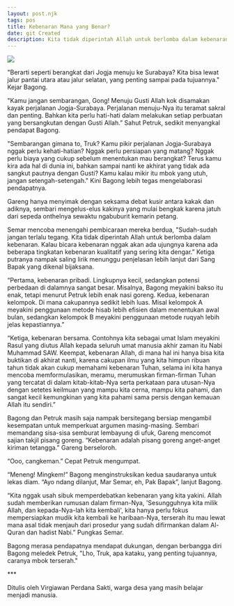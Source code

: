 ```yaml
---
layout: post.njk
tags: pos
title: Kebenaran Mana yang Benar?
date: git Created
description: Kita tidak diperintah Allah untuk berlomba dalam kebenaran.
---
```

![](/images/uploads/img_20230614_174717-1-.jpg)

<!--StartFragment-->

"Berarti seperti berangkat dari Jogja menuju ke Surabaya? Kita bisa lewat jalur pantai utara atau jalur selatan, yang penting sampai pada tujuannya." Kejar Bagong.

"Kamu jangan sembarangan, Gong! Menuju Gusti Allah kok disamakan kayak perjalanan Jogja-Surabaya. Perjalanan menuju-Nya itu teramat sakral dan penting. Bahkan kita perlu hati-hati dalam melakukan setiap perbuatan yang bersangkutan dengan Gusti Allah.” Sahut Petruk, sedikit menyangkal pendapat Bagong.

"Sembarangan gimana to, Truk? Kamu pikir perjalanan Jogja-Surabaya nggak perlu kehati-hatian? Nggak perlu persiapan yang matang? Nggak perlu biaya yang cukup sebelum menentukan mau berangkat? Terus kamu kira ada hal di dunia ini, bahkan sampai nanti ke akhirat yang tidak ada sangkut pautnya dengan Gusti? Kamu kalau mikir itu mbok yang utuh, jangan setengah-setengah." Kini Bagong lebih tegas mengelaborasi pendapatnya.

Gareng hanya menyimak dengan seksama debat kusir antara kakak dan adiknya, sembari mengelus-elus kakinya yang mulai bengkak karena jatuh dari sepeda onthelnya sewaktu ngabuburit kemarin petang. 

Semar mencoba menengahi pembicaraan mereka berdua, "Sudah-sudah jangan terlalu tegang. Kita tidak diperintah Allah untuk berlomba dalam kebenaran. Kalau bicara kebenaran nggak akan ada ujungnya karena ada beberapa tingkatan kebenaran kualitatif yang sering kita dengar.” Ketiga putranya nampak saling lirik menunggu penjelasan lebih lanjut dari Sang Bapak yang dikenal bijaksana.

“Pertama, kebenaran pribadi. Lingkupnya kecil, sedangkan potensi perbedaan di dalamnya sangat besar. Misalnya, Bagong meyakini bakso itu enak, tetapi menurut Petruk lebih enak nasi goreng. Kedua, kebenaran kelompok. Di mana cakupannya sedikit lebih luas. Misal kelompok A meyakini penggunaan metode hisab lebih efisien dalam menentukan awal bulan, sedangkan kelompok B meyakini penggunaan metode ruqyah lebih jelas kepastiannya.”

“Ketiga, kebenaran bersama. Contohnya kita sebagai umat Islam meyakini Rasul yang diutus Allah kepada seluruh umat manusia akhir zaman itu Nabi Muhammad SAW. Keempat, kebenaran Allah, di mana hal ini hanya bisa kita buktikan di akhirat nanti, karena cakupan ilmu yang kita himpun ribuan tahun tidak akan cukup memahami kebenaran Tuhan, selama ini kita hanya mencoba memformulasikan, meramu, merumuskan firman-firman Tuhan yang tercatat di dalam kitab-kitab-Nya serta perkataan para utusan-Nya dengan setetes keilmuan yang mampu kita cerna, mampu kita pahami, dan sangat kecil kemungkinan yang kita pahami sama persis dengan kemauan Allah itu sendiri.”

Bagong dan Petruk masih saja nampak bersitegang bersiap mengambil kesempatan untuk memperkuat argumen masing-masing. Sembari memandang sisa-sisa semburat lembayung di ufuk, Gareng mencomot sajian takjil pisang goreng. “Kebenaran adalah pisang goreng anget-anget kiriman tetangga.” Gareng berseloroh.

“Ooo, cangkeman.” Cepat Petruk mengumpat.

“Meneng! Mingkem!” Bagong menginstruksikan kedua saudaranya untuk lekas diam. “Ayo ndang dilanjut, Mar Semar, eh, Pak Bapak”, lanjut Bagong.

“Kita nggak usah sibuk memperdebatkan kebenaran yang kita yakini. Allah sudah memberikan rumusan dalam firman-Nya, 'Sesungguhnya kita milik Allah, dan kepada-Nya-lah kita kembali', kita hanya perlu fokus mempersiapkan mudik kita kembali ke haribaan-Nya, terserah itu mau lewat mana asal tidak menjauh dari prosedur yang sudah difirmankan dalam Al-Quran dan hadist Nabi.” Pungkas Semar.

Bagong merasa pendapatnya mendapat dukungan, dengan berbangga diri Bagong meledek Petruk, "Lho, Truk, apa kataku, yang penting tujuannya, caranya mbok terserah."

\*\**

D﻿itulis oleh Virgiawan Perdana Sakti, warga desa yang masih belajar menjadi manusia.

<!--EndFragment-->